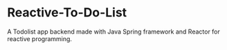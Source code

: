 # Reactive-To-Do-List

A Todolist app backend made with Java Spring framework and Reactor for reactive programming.

